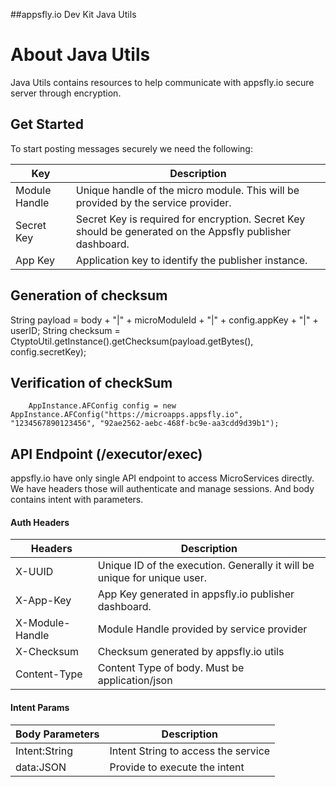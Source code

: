 ##appsfly.io Dev Kit Java Utils

# About Java Utils
Java Utils contains resources to help communicate with appsfly.io secure server through encryption. 

##  Get Started
To start posting messages securely we need the following:

| Key | Description |
| --- | --- |
| Module Handle | Unique handle of the micro module. This will be provided by the service provider. |
| Secret Key | Secret Key is required for encryption. Secret Key should be generated on the Appsfly publisher dashboard. |
| App Key | Application key to identify the publisher instance. |

## Generation of checksum
String payload = body + "|" +  microModuleId + "|" + config.appKey + "|" + userID;
String checksum = CtyptoUtil.getInstance().getChecksum(payload.getBytes(), config.secretKey);

## Verification of checkSum

        AppInstance.AFConfig config = new AppInstance.AFConfig("https://microapps.appsfly.io", "1234567890123456", "92ae2562-aebc-468f-bc9e-aa3cdd9d39b1");
        

## API Endpoint (/executor/exec)

appsfly.io have only single API endpoint to access MicroServices directly. We have headers those will authenticate and manage sessions. And body contains intent with parameters.

#### Auth Headers

| Headers | Description |
| --- | --- |
| X-UUID | Unique ID of the execution. Generally it will be unique for unique user. |
| X-App-Key | App Key generated in appsfly.io publisher dashboard. |
| X-Module-Handle | Module Handle provided by service provider |
| X-Checksum | Checksum generated by appsfly.io utils |
| Content-Type | Content Type of body. Must be application/json |

#### Intent Params

| Body Parameters | Description |
| --- | --- |
| Intent:String | Intent String to access the service |
| data:JSON | Provide to execute the intent |

